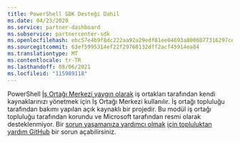 ```yaml
---
title: PowerShell SDK Desteği Dahil
ms.date: 04/23/2020
ms.service: partner-dashboard
ms.subservice: partnercenter-sdk
ms.openlocfilehash: ebc57e4b9f8dc222aa92a29edf01ee04693a8006077316297ceef8cb0874abaa
ms.sourcegitcommit: 63ef5995314ef22f29768132dff2acf45914ea84
ms.translationtype: MT
ms.contentlocale: tr-TR
ms.lasthandoff: 08/06/2021
ms.locfileid: "115989118"
---
```

PowerShell [İş Ortağı Merkezi yaygın olarak](https://github.com/microsoft/partner-center-powershell/) iş ortakları tarafından kendi kaynaklarınızı yönetmek için İş Ortağı Merkezi kullanılır. İş ortağı topluluğu tarafından bakımı yapılan açık kaynaklı bir projedir. Bu modül iş ortağı topluluğu tarafından korundu ve Microsoft tarafından resmi olarak desteklenmiyor. Bir [sorun yaşamanıza yardımcı olmak](https://stackoverflow.com/questions/tagged/partner+center) [için topluluktan yardım GitHub](https://github.com/microsoft/partner-center-powershell/issues) bir sorun açabilirsiniz.
